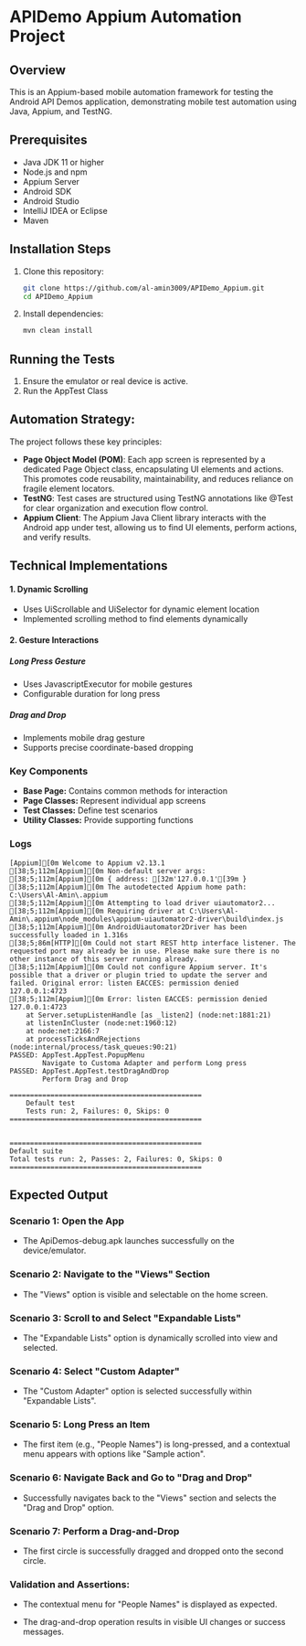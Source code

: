 # APIDemo Appium Automation Project
## Overview
This is an Appium-based mobile automation framework for testing the Android API Demos application, demonstrating mobile test automation using Java, Appium, and TestNG.
## Prerequisites
- Java JDK 11 or higher
- Node.js and npm
- Appium Server
- Android SDK
- Android Studio
- IntelliJ IDEA or Eclipse
- Maven
## Installation Steps
1. Clone this repository:
    ```bash
    git clone https://github.com/al-amin3009/APIDemo_Appium.git
    cd APIDemo_Appium
    ```
2. Install dependencies:
    ```bash
    mvn clean install
    ```
## Running the Tests
1. Ensure the emulator or real device is active.
2. Run the AppTest Class

## Automation Strategy:

The project follows these key principles:

- **Page Object Model (POM)**: Each app screen is represented by a dedicated Page Object class, encapsulating UI elements and actions. This promotes code reusability, maintainability, and reduces reliance on fragile element locators.
- **TestNG**: Test cases are structured using TestNG annotations like @Test for clear organization and execution flow control.
- **Appium Client**: The Appium Java Client library interacts with the Android app under test, allowing us to find UI elements, perform actions, and verify results.

## Technical Implementations
#### 1. Dynamic Scrolling
- Uses UiScrollable and UiSelector for dynamic element location
- Implemented scrolling method to find elements dynamically

#### 2. Gesture Interactions

##### Long Press Gesture
- Uses JavascriptExecutor for mobile gestures
- Configurable duration for long press

##### Drag and Drop

- Implements mobile drag gesture
- Supports precise coordinate-based dropping

### Key Components
- **Base Page:** Contains common methods for interaction
- **Page Classes:** Represent individual app screens
- **Test Classes:** Define test scenarios
- **Utility Classes:** Provide supporting functions

### Logs
```
[Appium][0m Welcome to Appium v2.13.1
[38;5;112m[Appium][0m Non-default server args:
[38;5;112m[Appium][0m { address: [32m'127.0.0.1'[39m }
[38;5;112m[Appium][0m The autodetected Appium home path: C:\Users\Al-Amin\.appium
[38;5;112m[Appium][0m Attempting to load driver uiautomator2...
[38;5;112m[Appium][0m Requiring driver at C:\Users\Al-Amin\.appium\node_modules\appium-uiautomator2-driver\build\index.js
[38;5;112m[Appium][0m AndroidUiautomator2Driver has been successfully loaded in 1.316s
[38;5;86m[HTTP][0m Could not start REST http interface listener. The requested port may already be in use. Please make sure there is no other instance of this server running already.
[38;5;112m[Appium][0m Could not configure Appium server. It's possible that a driver or plugin tried to update the server and failed. Original error: listen EACCES: permission denied 127.0.0.1:4723
[38;5;112m[Appium][0m Error: listen EACCES: permission denied 127.0.0.1:4723
    at Server.setupListenHandle [as _listen2] (node:net:1881:21)
    at listenInCluster (node:net:1960:12)
    at node:net:2166:7
    at processTicksAndRejections (node:internal/process/task_queues:90:21)
PASSED: AppTest.AppTest.PopupMenu
        Navigate to Customa Adapter and perform Long press
PASSED: AppTest.AppTest.testDragAndDrop
        Perform Drag and Drop

===============================================
    Default test
    Tests run: 2, Failures: 0, Skips: 0
===============================================


===============================================
Default suite
Total tests run: 2, Passes: 2, Failures: 0, Skips: 0
===============================================
```
## Expected Output

### Scenario 1: Open the App
   -  The ApiDemos-debug.apk launches successfully on the device/emulator.

### Scenario 2: Navigate to the "Views" Section
   - The "Views" option is visible and selectable on the home screen.

### Scenario 3: Scroll to and Select "Expandable Lists"

- The "Expandable Lists" option is dynamically scrolled into view and selected.

### Scenario 4: Select "Custom Adapter"

   - The "Custom Adapter" option is selected successfully within "Expandable Lists".

### Scenario 5: Long Press an Item
-  The first item (e.g., "People Names") is long-pressed, and a contextual menu appears with options like "Sample action".

### Scenario 6: Navigate Back and Go to "Drag and Drop"

   - Successfully navigates back to the "Views" section and selects the "Drag and Drop" option.

### Scenario 7: Perform a Drag-and-Drop

   - The first circle is successfully dragged and dropped onto the second circle.

###  Validation and Assertions:

   - The contextual menu for "People Names" is displayed as expected.

   - The drag-and-drop operation results in visible UI changes or success messages.